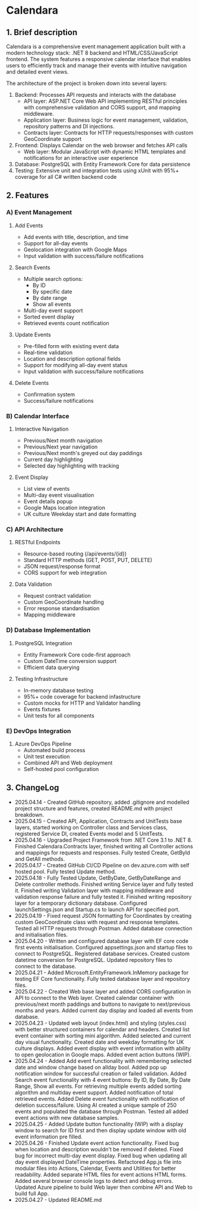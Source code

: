 # Calendara

## 1. Brief description

Calendara is a comprehensive event management application built with a modern technology stack: .NET 8 backend and HTML/CSS/JavaScript frontend. The system features a responsive calendar interface that enables users to efficiently track and manage their events with intuitive navigation and detailed event views.

The architecture of the project is broken down into several layers:
1) Backend: Processes API requests and interacts with the database
    + API layer: ASP.NET Core Web API implementing RESTful principles with comprehensive validation and CORS support, and mapping middleware.
    + Application layer: Business logic for event management, validation, repository patterns and DI injections.
    + Contracts layer: Contracts for HTTP requests/responses with custom GeoCoordinate support
2) Frontend: Displays Calendar on the web browser and fetches API calls
    + Web layer: Modular JavaScript with dynamic HTML templates and notifications for an interactive user experience
3) Database: PostgreSQL with Entity Framework Core for data persistence
4) Testing: Extensive unit and integration tests using xUnit with 95%+ coverage for all C# written backend code

## 2. Features

### A) Event Management
1) Add Events
   + Add events with title, description, and time
   + Support for all-day events
   + Geolocation integration with Google Maps
   + Input validation with success/failure notifications

2) Search Events
   + Multiple search options:
     - By ID
     - By specific date
     - By date range
     - Show all events
   + Multi-day event support
   + Sorted event display
   + Retrieved events count notification

3) Update Events
   + Pre-filled form with existing event data
   + Real-time validation
   + Location and description optional fields
   + Support for modifying all-day event status
   + Input validation with success/failure notifications

4) Delete Events
   + Confirmation system
   + Success/failure notifications

### B) Calendar Interface
1) Interactive Navigation
   + Previous/Next month navigation
   + Previous/Next year navigation
   + Previous/Next month's greyed out day paddings
   + Current day highlighting
   + Selected day highlighting with tracking
   
2) Event Display
   + List view of events
   + Multi-day event visualisation
   + Event details popup
   + Google Maps location integration
   + UK culture Weekday start and date formatting

### C) API Architecture
1) RESTful Endpoints
   + Resource-based routing (/api/events/{id})
   + Standard HTTP methods (GET, POST, PUT, DELETE)
   + JSON request/response format
   + CORS support for web integration

2) Data Validation
   + Request contract validation
   + Custom GeoCoordinate handling
   + Error response standardisation
   + Mapping middleware

### D) Database Implementation
1) PostgreSQL Integration
   + Entity Framework Core code-first approach
   + Custom DateTime conversion support
   + Efficient data querying

2) Testing Infrastructure
   + In-memory database testing
   + 95%+ code coverage for backend infastructure
   + Custom mocks for HTTP and Validator handling
   + Events fixtures
   + Unit tests for all components

### E) DevOps Integration
1) Azure DevOps Pipeline
   + Automated build process
   + Unit test execution
   + Combined API and Web deployment
   + Self-hosted pool configuration

## 3. ChangeLog
+ 2025.04.14 - Created GitHub repository, added .gitignore and modelled project structure and features,
created README.md with project breakdown.
+ 2025.04.15 - Created API, Application, Contracts and UnitTests base layers, started working 
on Controller class and Services class, registered Service DI, created Events model and 5 UnitTests.  
+ 2025.04.16 - Upgraded Project Framework from .NET Core 3.1 to .NET 8. Finished Calendara.Contracts layer, 
finished writing all Controller actions and mappings for requests and responses. Fully tested Create, 
GetById and GetAll methods.
+ 2025.04.17 - Created GitHub CI/CD Pipeline on dev.azure.com with self hosted pool. Fully tested Update 
method.
+ 2025.04.18 - Fully Tested Update, GetByDate, GetByDateRange and Delete controller methods. Finished 
writing Service layer and fully tested it. Finished writing Validation layer with mapping middleware and 
validation response failure and fully tested it. Finished writing repository layer for a temporary dictionary
database. Configured launchSettings.json and Startup.cs to launch API for specified port.
+ 2025.04.19 - Fixed request JSON formatting for Coordinates by creating custom GeoCoordinate class with 
request and response templates. Tested all HTTP requests through Postman. Added database connection 
and initialisation files.
+ 2025.04.20 - Written and configured database layer with EF core code first events initialisation. Configured 
appsettings.json and startup files to connect to PostgreSQL. Registered database services. Created custom datetime 
conversion for PostgreSQL. Updated repository files to connect to the database.
+ 2025.04.21 - Added Microsoft.EntityFramework.InMemory package for testing EF Core functionality. Fully tested 
database layer and repository files.
+ 2025.04.22 - Created Web base layer and added CORS configuration in API to connect to the Web layer. 
Created calendar container with previous/next month paddings and buttons to navigate to next/previous months and 
years. Added current day display and loaded all events from database. 
+ 2025.04.23 - Updated web layout (index.html) and styling (styles.css) with better structured containers 
for calendar and headers. Created list event container with sorting mini algorithm. Added selected and current day 
visual functionality. Created date and weekday formatting for UK culture displays. Added event display with event 
information with ability to open geolocation in Google maps. Added event action buttons (WIP).
+ 2025.04.24 - Added Add event functionality with remembering selected date and window change based on allday bool.
Added pop up notification window for successful creation or failed validation. Added Search event functionality with 
4 event buttons: By ID, By Date, By Date Range, Show all events. For retrieving multiple events added sorting algorithm
and multiday event support. Added notification of total retrieved events. Added Delete event functionality with 
notification of deletion success/failure. Using AI created a unique sample of 250 events and populated the database 
through Postman. Tested all added event actions with new database samples. 
+ 2025.04.25 - Added Update button functionality (WIP) with a display window to search for ID first and then display
update window with old event information pre filled.
+ 2025.04.26 - Finished Update event action functionality. Fixed bug when location and description wouldn't be removed if 
deleted. Fixed bug for incorrect multi-day event display. Fixed bug when updating all day event displayed DateTime 
properties. Refactored App.js file into modular files into Actions, Calendar, Events and Utilities for better readability. 
Added separate HTML files for event actions HTML forms. Added several browser console logs to detect and debug errors.
Updated Azure pipeline to build Web layer then combine API and Web to build full App.
+ 2025.04.27 - Updated README.md
